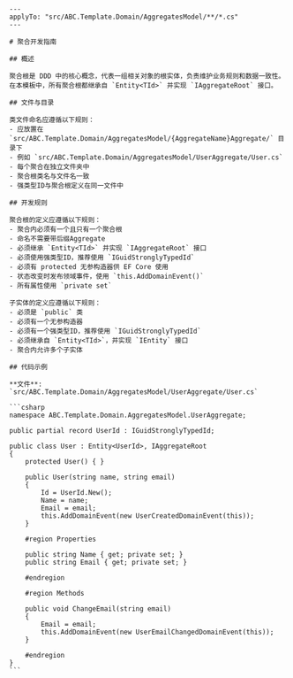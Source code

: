 ````instructions
---
applyTo: "src/ABC.Template.Domain/AggregatesModel/**/*.cs"
---

# 聚合开发指南

## 概述

聚合根是 DDD 中的核心概念，代表一组相关对象的根实体，负责维护业务规则和数据一致性。在本模板中，所有聚合根都继承自 `Entity<TId>` 并实现 `IAggregateRoot` 接口。

## 文件与目录

类文件命名应遵循以下规则：
- 应放置在 `src/ABC.Template.Domain/AggregatesModel/{AggregateName}Aggregate/` 目录下
- 例如 `src/ABC.Template.Domain/AggregatesModel/UserAggregate/User.cs`
- 每个聚合在独立文件夹中
- 聚合根类名与文件名一致
- 强类型ID与聚合根定义在同一文件中

## 开发规则

聚合根的定义应遵循以下规则：
- 聚合内必须有一个且只有一个聚合根
- 命名不需要带后缀Aggregate
- 必须继承 `Entity<TId>` 并实现 `IAggregateRoot` 接口
- 必须使用强类型ID，推荐使用 `IGuidStronglyTypedId`
- 必须有 protected 无参构造器供 EF Core 使用
- 状态改变时发布领域事件，使用 `this.AddDomainEvent()`
- 所有属性使用 `private set`

子实体的定义应遵循以下规则：
- 必须是 `public` 类
- 必须有一个无参构造器
- 必须有一个强类型ID，推荐使用 `IGuidStronglyTypedId`
- 必须继承自 `Entity<TId>`，并实现 `IEntity` 接口
- 聚合内允许多个子实体

## 代码示例

**文件**: `src/ABC.Template.Domain/AggregatesModel/UserAggregate/User.cs`

```csharp
namespace ABC.Template.Domain.AggregatesModel.UserAggregate;

public partial record UserId : IGuidStronglyTypedId;

public class User : Entity<UserId>, IAggregateRoot
{
    protected User() { }
    
    public User(string name, string email)
    {
        Id = UserId.New();
        Name = name;
        Email = email;
        this.AddDomainEvent(new UserCreatedDomainEvent(this));
    }

    #region Properties

    public string Name { get; private set; }
    public string Email { get; private set; }

    #endregion

    #region Methods

    public void ChangeEmail(string email)
    {
        Email = email;
        this.AddDomainEvent(new UserEmailChangedDomainEvent(this));
    }

    #endregion
}
```